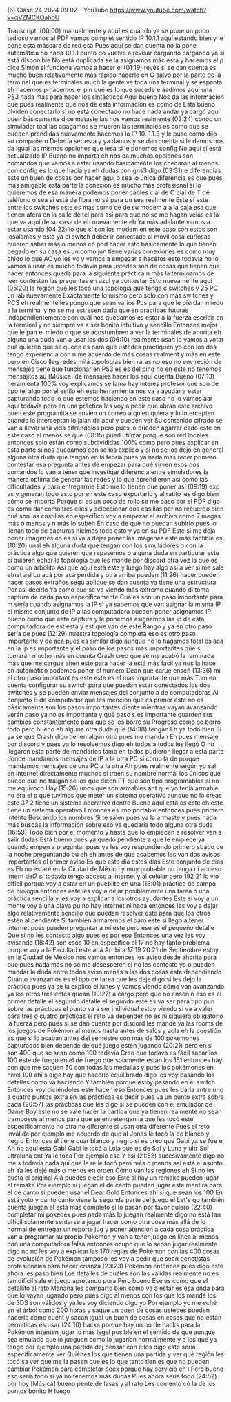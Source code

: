(6) Clase 24 2024 09 02 - YouTube
https://www.youtube.com/watch?v=qVZMCKOahbU

Transcript:
(00:00) manualmente y aquí es cuando ya se pone un poco tedioso vamos al PDF vamos complet sentido IP 10.1.1 aquí estando bien y le pone esta máscara de red esa Pues aquí se dan cuenta no la pone automática no nada 10.1.1 punto do vuelve a revisar cargando cargando ya si está disponible No está duplicada se la asignamos mác esta y hacemos el p dice Simón si funciona vamos a hacer el
(01:19) revés si se dan cuenta es mucho buen relativamente más rápido hacerlo en G salvo por la parte de la terminal que es terminales much la gente ve toda una terminal y se espanta eh hacemos p hacemos el pin qué es lo que sucede e aadimos aquí una PS3 nada más para hacer los sintácticos Aquí bueno Nos da las información que pues realmente que nos de esta información es como de Está bueno olviden conectarlo si no está conectado no hace nada andar ya cargó aquí buen básicamente dice mataste las nos vamos realmente
(02:24) conoc un simulador toal las apagamos se mueren las terminales es como que se queden prendidas nuevamente hacemos la IP 10. 1.1.3 y le puse como dijo su compañero Debería ser esta y ya damos y se dan cuenta si le damos nos da igual las mismas opciones que lesa si le ponemos config No aquí sí está actualizado IP Bueno no importa eh nos da muchas opciones son comandos que vamos a estar usando básicamente los checaron al menos con config es lo que hacía ya eh dudas con gns3 digo
(03:31) e diferencias este un buen de cosas por hacer aquí o sea lo única diferencia es que pues más amigable esta parte la conexión es mucho más profesional si lo quieremos de esa manera podemos poner cables cial de C cial de T de teléfono o sea si está de fibra no sé para qu sea realmente Este sí este entre los switches este es más como de de su modem a a la caja esa que tienen afera en la calle de tel para así para que no se me hagan velas es la que va aquí de su casa de eh nuevamente eh Ya más adelante vamos a estar usando
(04:22) lo que sí son los modem en este caso son estos son losalamos y esto ya el switch deber ir conectado al móvil cosa curiosas quieren saber más o menos có pod hacer esto básicamente lo que tienen pegado en su casa es un como jun tiene varias conexiones es como muy chido lo que AC yo les vo y vamos a empezar a haceros este todavía no lo vamos a usar es mucho todavía para ustedes son de cosas que tienen que hacer entonces queda para la siguiente práctica n más la terminamos de leer contestan las preguntas en azul ya contestar Esto nuevamente aquí
(05:20) la región que les tocó una topología que tenga c switches y 25 PC un lab nuevamente Exactamente lo mismo pero solo con más switches y PCS eh realmente les pongo que sean varios Pcs para que le pierdan miedo a la terminal y no se me estresen dado que en prácticas futuras independientemente con cuál nos quedamos es estar a la fuerza escribir en la terminal y no siempre va a ser bonito intuitivo y sencillo Entonces mejor que le pan el miedo o que se acostumbren a ver la terminales de ahorita eh alguna una duda van a usar los dos
(06:10) realmente usan lo vamos a votar cuá quieren que se quede es para que ustedes practiquen yo con los dos tengo experiencia con n me acuerdo de más cosas realment y más en este pero en Cisco lleg redes milá topologías bien raras no eso no env reción de mensajes tiene que funcionar en PS3 es es del ping no en este no tenemos mensajitos aú [Música] de mensajes hacer los aquí cuenta Bueno
(07:13) heramienta 100% voy explicamos se lama hay interes profesor que son de tipo tel algo por el estilo eh esta herramienta nos va a ayudar a estar capturando todo lo que estemos haciendo en este caso no lo vamos aar aquí todavía pero en una práctica les voy a pedir que abran este archivo buen este programita se envíen un correo a quien quiera y lo intercepten cuando lo interceptan lo jalan de aquí y pueden ver Su contenido cifrado se van a llevar una vida cifrándolos pero pues lo pueden agarrar cado este en este caso al menos sé que
(08:15) pued utilizar porque son red locales entonces solo están como subdivididas 100% como pero pues explicar en esta parte si nos quedamos con se los explico y si no se los dejo en general alguna otra duda que tengan en la teoría pues ya nada más recer primero contestar esa pregunta antes de empezar para qué sirven esos dos comandos lo van a tener que investigar diferencia entre simuladores la manera óptima de generar las redes y lo que aprendieron así como las dificultades y para entregarme Esto me lo tienen que poner así
(09:19) exp as y generan todo esto por en este caso exportarlo y al ratito les digo bien cómo se importa Porque si es un poco de rollo se me paso por el PDF digo es como dar como tres clics y seleccionar dos casillas per no recuerdo bien cuá son las castillas en específico voy a empezar el archivo como 7 megas más o menos y n más lo suben En caso de que no puedan subirlo pues lo llenan todo de capturas hicimos todo esto y ya en su PDF Este sí me deja poner imágenes en es si va a dejar poner las imágenes este más factible es
(10:20) unal eh alguna duda que tengan con los simuladores o con la práctica algo que quieren que repasemos o alguna duda en particular este si quieren echar la topología que les mandé por discord otra vez la que es como un arbolito Así que aquí está este y luego hay algo así a ver si me sale etnet así Lu acá por acá perdida y otra arriba pueden
(11:26) hacer pueden hacer pasos extraños segú aplique se dan cuenta ya tiene una estructura Por así decirlo Ya como que se va viendo más extremo cuando di toma captura de cada paso específicamente Cuáles son un paso importante para m sería cuando asignamos la IP si ya sabemos que van asignar la misma IP el mismo conjunto de IP a las computadora pueden poner asignamos IP bueno como que esta captura y le ponemos asignamos las ip de esta computadora de est esta y est que van de este Rango y ya en otro paso sería de pues
(12:29) nuestra topología completa eso es otro paso importante y de acá pues es similar digo aunque no lo hagamos total es acá en la ip es importante y el paso de los pasos más importantes que sí tomarán mucho más en cuenta Crash creo que se me acabó la ram nada más que me cargue ahen este para hacer la está más fácil ya nos la hace en automático podemos poner el número Dean que carue enseñ
(13:36) mi el otro paso important es este este es el más importante que más Tom en cuenta configurar su switch para que puedan estar conectados los dos switches y se pueden enviar mensajes del conjunto a de computadoras Al conjunto B de computador que les mencion que es primer este no es básicamente son los pasos importantes diente mientras vayan avanzando verán paso ya no es importante y qué paso s es importante guarden sus cambios constantemente para que se les borre su Progreso como se borró todo pero bueno eh alguna otra duda que
(14:38) tengan Eh ya todo bien Sí ya sé que Crash digo tienen algún otro pues me mandan Eh pues mensaje por discord y pues ya lo resolvemos digo eh todos a todos les llegó O no llegaron esta parte de mandarlos tamb eh todos pudieron llegar a esta parte donde mandamos mensajes de IP a la otra PC sí como la de porque mandamos mensajes de una PC a la otra Ah pues realmente según yo sal en internet directamente muchos sí traen su nombre normal los únicos que puede que no traigan se los que dicen PT que son tipo programables si no me equivoco Hay
(15:26) unos que son armables ant que yo tenía armable no era el p que tuvimos que meter un sistema operativo aunque no lo creas este 37 2 tiene un sistema operativo dentro Bueno aquí está es este eh este tiene un sistema operativo Entonces es imp portable entonces pues primero intenta Buscando los nombres Si te salen pues ya la armaste y pues nada más buscas la información sobre eso ya quedaría todo alguna otra duda
(16:59) Todo bien por el momento y hasta que lo empiecen a resolver van a salir dudas Está bueno pues ya quedo pendiente a que le empiece ya cuando empen a preguntar pues ya les voy respondiendo primero sbado de la noche preguntando bu eh eh antes de que acabemos les van dos avisos importantes el primer aviso Es que este día estos días Este conjunto de días es Eh no estaré en la Ciudad de México y muy probable no tenga ni acceso intern del7 sí todavía tengo acceso a internet y al celular pero 192 21 lo vio difícil porque voy a estar en un pueblito en una
(18:01) práctica de campo de biología entonces este les voy a dejar posiblemente una tarea o una práctica sencilla y les voy a explicar a los otros ayudantes Este sí voy a un monte voy a una playa pu no hay internet ni nada entonces les voy a dejar algo relativamente sencillo que puedan resolver este para que los otros estén al pendiente Sí también armaremos el paro este si llego a tener internet pues pueden preguntar a mí este pero ese es el pequeño detalle Que si no les contesto algo pues es por eso Entonces una vez les voy avisando
(18:42) son esos 10 en específico el 17 no hay tanto problema porque voy a la Facultad este acá Arribita 17 19 20 21 de Septiembre estoy en la Ciudad de México nos vamos entonces les aviso desde ahorita para que pues nada más no se me desesperen si no les contesto yo o pueden mandar la duda entre todos aviso menas a las dos cosas este dependiendo Cuánto avanzamos es el tipo de tarea que les deje digo si les dejo la práctica pues ya se la explico el lunes y vamos viendo cómo van avanzando ya los otros tres entes quean
(19:27) a cargo pero que no enseñ n eso es el primer detalle el segundo detalle el segundo este es va ser para tipo pun sobre las prácticas el punto va a ser individual estoy viendo si va a valer para tres o cuatro prácticas el reto va depender no es ni siquiera obligatorio la fuerza pero pues si se dan cuenta por discord les mandé ya las rooms de los juegos de Pokémon al menos hasta antes de salos y aola eh la cuestión es que si lo acaban antes del semestre con más de 100 pokémones capturados bien depende de qué juego estén jugando
(20:21) pero en si son 400 que se sean como 100 todavía Creo que todava es fácil sacar los 100 este de fuego en el de fuego que solamente están los 151 entonces hay con que me saquen 50 con todas las medallas y pues los pokémones en nivel 100 ahí s digo hay que hacerlo equilibrado digo les voy pasando los detalles como va haciendo Y también porque estoy pasando en el switch Entonces voy diciéndoles este hacen eso Entonces pues les daría entre uno a cuatro puntos extra en las prácticas es decir pues va un punto extra sobre cada
(20:57) las prácticas qué les digo sí se pueden con el emulador de Game Boy este no se vale hacer la partida que ya tienen realmente no sean tramposos al menos para que se entretengan la que les tocó este específicamente no otra no diferente si usan otra diferente Pues el reto inválida por ejemplo me acuerdo de que al Jonas le tocó la de blanco y negro Entonces él tiene cuar blanco y negro sí es creo que Gabi ya se fue e Ah no aquí está Gabi Gabi le tocó a Lola que es de Sol y Luna y ultr Sol ultraluna ent Ya le toca Por ejemplo ese Y así
(21:52) sucesivamente digo no me s todavía cada qui que le re le tocó pero más o menos así está el asunto eh Ya les dejé más o menos en orden Cómo van las regiones eh Si no les gusta el original Ajá puedes elegir eso Este si hay un remake pueden jugar el remake Por ejemplo si juegan el de canto pueden jugar este mentira para el de canto sí pueden usar el Dear Gold Entonces ahí sí que sean los 100 En está yoto y canto canto viene la segunda parte del juego el Let's go también cuenta juegan el está más completo si lo pasan por favor quiero
(22:40) completar mi pokedex pues nada más lo juegan realmente digo no está tan difícil solamente sentarse a jugar hacer como otra cosa más allá de lo normal de entregar un reporte jug y poner atención a cada cosa práctica van a programar su propio Pokémon y van a tener juego en línea al menos con una computadora falsa entonces ocupo que lo sepan jugar realmente digo no no les voy a explicar las 170 reglas de Pokémon con las 400 cosas de evolución de Pokémon tampoco les voy a pedir que sean genetistas profesionales para hacer crianza
(23:23) Pokémon entonces pues digo este ahora les paso bien Los detalles de cuáles son las válidas realmente no es tan difícil sale el juego apretando pura Pero bueno Ese es como que el detallito al rato Mañana les comparto bien cómo va a estar es esa onda para que lo vayan jugando pero pues digo al menos con los que los mandé los de 3DS son válidos y ya les voy diciendo digo yo Por ejemplo yo me eché en el árbol como 200 horas y saque un buen de cosas ustedes pueden hacerlo como cuent y sacan igual un buen de cosas en cosas que no están permitidas es usar
(24:10) hacks porque hay un bu de hacks para la Pokémon intenten jugar lo más legal posible en el sentido de que aunque sea emulado que lo jueguen como lo jugarían normalmente y a los que ya tengo por ejemplo una partida dej pensar con ellos digo este sería específicamente ver Quiénes los que tienen una partida y ver qué región les tocó sa ver que me la pasen que es lo que tanto tien es que no pueden cambiar Pokémon para completar poex porque hay servicio en l Pero bueno eso sería todo si ya no tenemos más dudas Pues ahora sería todo
(24:52) por hoy [Música] bueno pente de lasas y al rato Les comento có la de los puntos bonito H luego
